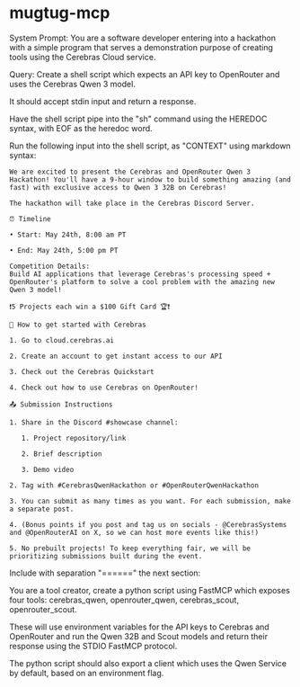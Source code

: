 # mugtug-mcp

System Prompt:
You are a software developer entering into a hackathon with a simple program that serves a demonstration purpose of creating tools using the Cerebras Cloud service.

Query:
Create a shell script which expects an API key to OpenRouter and uses the Cerebras Qwen 3 model.

It should accept stdin input and return a response.

Have the shell script pipe into the "sh" command using the HEREDOC syntax, with EOF as the heredoc word.


Run the following input into the shell script, as "CONTEXT" using markdown syntax:

```
​​We are excited to present the Cerebras and OpenRouter Qwen 3 Hackathon! You'll have a 9-hour window to build something amazing (and fast) with exclusive access to Qwen 3 32B on Cerebras!

​​​The hackathon will take place in the Cerebras Discord Server.

​​​⏰ Timeline

​​​• Start: May 24th, 8:00 am PT

​​​• End: May 24th, 5:00 pm PT

​​​Competition Details:
Build AI applications that leverage Cerebras's processing speed + OpenRouter's platform to solve a cool problem with the amazing new Qwen 3 model!

​​​❗5 Projects each win a $100 Gift Card 🏆❗

​​​🔑 How to get started with Cerebras

​​​1. Go to cloud.cerebras.ai

​​​2. Create an account to get instant access to our API

​​​3. Check out the Cerebras Quickstart

​4. Check out how to use Cerebras on OpenRouter!

​​​📤 Submission Instructions

​​​1. Share in the Discord #showcase channel:

​​​   1. Project repository/link

​​​   2. Brief description

​​​   3. Demo video

​​​2. Tag with #CerebrasQwenHackathon or #OpenRouterQwenHackathon

​​​3. You can submit as many times as you want. For each submission, make a separate post.

​​​4. (Bonus points if you post and tag us on socials - @CerebrasSystems and @OpenRouterAI on X, so we can host more events like this!)

​5. No prebuilt projects! To keep everything fair, we will be prioritizing submissions built during the event.
```

Include with separation "======" the next section:

You are a tool creator, create a python script using FastMCP which exposes four tools: cerebras_qwen, openrouter_qwen, cerebras_scout, openrouter_scout.

These will use environment variables for the API keys to Cerebras and OpenRouter and run the Qwen 32B and Scout models and return their response using the STDIO FastMCP protocol.

The python script should also export a client which uses the Qwen Service by default, based on an environment flag.
